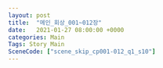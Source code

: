 ```yaml
---
layout: post
title:  "메인_회상_001~012장"
date:   2021-01-27 08:00:00 +0000
categories: Main
Tags: Story Main
SceneCode: ["scene_skip_cp001-012_q1_s10"]
---
```


